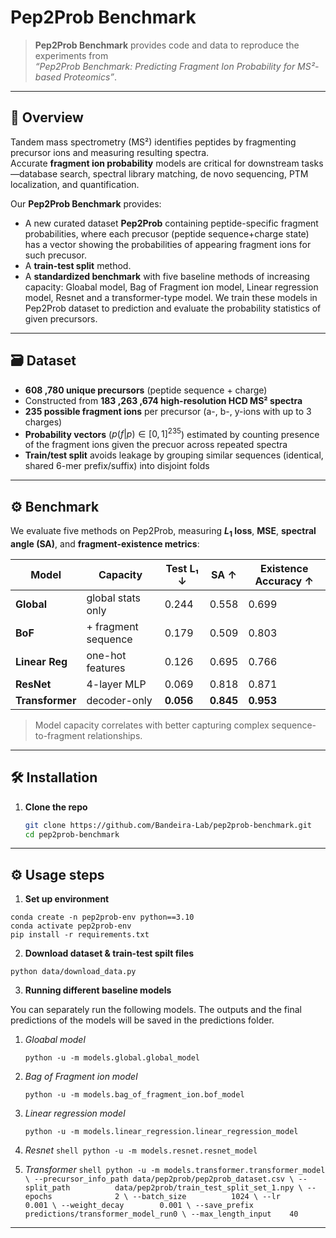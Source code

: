 # **Pep2Prob Benchmark**

> **Pep2Prob Benchmark** provides code and data to reproduce the experiments from  
> *“Pep2Prob Benchmark: Predicting Fragment Ion Probability for MS²-based Proteomics”*.

---

## 📖 Overview

Tandem mass spectrometry (MS²) identifies peptides by fragmenting precursor ions and measuring resulting spectra.  
Accurate **fragment ion probability** models are critical for downstream tasks—database search, spectral library matching, de novo sequencing, PTM localization, and quantification.  

Our **Pep2Prob Benchmark** provides:

- A new curated dataset **Pep2Prob** containing peptide-specific fragment probabilities, where each precusor (peptide sequence+charge state) has a vector showing the probabilities of appearing fragment ions for such precusor.  
- A **train-test split** method.
- A **standardized benchmark** with five baseline methods of increasing capacity: Gloabal model, Bag of Fragment ion model, Linear regression model, Resnet and a transformer-type model. We train these models in Pep2Prob dataset to prediction and evaluate the probability statistics of given precursors.
 

---

## 🗃️ Dataset

- **608 ,780 unique precursors** (peptide sequence + charge)  
- Constructed from **183 ,263 ,674 high-resolution HCD MS² spectra**  
- **235 possible fragment ions** per precursor (a-, b-, y-ions with up to 3 charges)  
- **Probability vectors** \($p(f|p)\in[0,1]^{235}$\) estimated by counting presence of the fragment ions given the precuor across repeated spectra  
- **Train/test split** avoids leakage by grouping similar sequences (identical, shared 6-mer prefix/suffix) into disjoint folds 

---

## ⚙️ Benchmark

We evaluate five methods on Pep2Prob, measuring **$L_1$ loss**, **MSE**, **spectral angle (SA)**, and **fragment-existence metrics**:

| Model         | Capacity            | Test L₁ ↓   | SA ↑    | Existence Accuracy ↑ |
|---------------|---------------------|------------|---------|----------------------|
| **Global**    | global stats only   | 0.244      | 0.558   | 0.699                |
| **BoF**       | + fragment sequence | 0.179      | 0.509   | 0.803                |
| **Linear Reg**| one-hot features    | 0.126      | 0.695   | 0.766                |
| **ResNet**    | 4-layer MLP         | 0.069  | 0.818   | 0.871                |
| **Transformer** | decoder-only       | **0.056**      | **0.845** | **0.953**            |

> Model capacity correlates with better capturing complex sequence-to-fragment relationships. 

---

## 🛠️ Installation

1. **Clone the repo**  
   ```bash
   git clone https://github.com/Bandeira-Lab/pep2prob-benchmark.git
   cd pep2prob-benchmark

---
## ⚙️ Usage steps
1. **Set up environment**

  ```shell
  conda create -n pep2prob-env python==3.10
  conda activate pep2prob-env
  pip install -r requirements.txt
  ```

2. **Download dataset & train-test spilt files**

  ```shell
  python data/download_data.py
  ```

3. **Running different baseline models**

You can separately run the following models. The outputs and the final predictions of the models will be saved in the predictions folder.
   1. _Gloabal model_
      ```shell
      python -u -m models.global.global_model
      ```
   2. _Bag of Fragment ion model_
  
      ```shell
      python -u -m models.bag_of_fragment_ion.bof_model
      ```
   3. _Linear regression model_
      ```shell
      python -u -m models.linear_regression.linear_regression_model
      ```
   4. _Resnet_
     ```shell
     python -u -m models.resnet.resnet_model
     ```
   5. _Transformer_
    ```shell
    python -u -m models.transformer.transformer_model \
      --precursor_info_path data/pep2prob/pep2prob_dataset.csv \
      --split_path          data/pep2prob/train_test_split_set_1.npy \
      --epochs              2 \
      --batch_size          1024 \
      --lr                  0.001 \
      --weight_decay        0.001 \
      --save_prefix         predictions/transformer_model_run0 \
      --max_length_input    40
     ```
---
